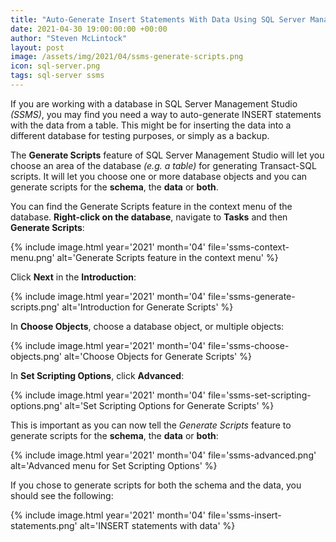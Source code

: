 ```yaml
---
title: "Auto-Generate Insert Statements With Data Using SQL Server Management Studio"
date: 2021-04-30 19:00:00:00 +00:00
author: "Steven McLintock"
layout: post
image: /assets/img/2021/04/ssms-generate-scripts.png
icon: sql-server.png
tags: sql-server ssms
---
```


If you are working with a database in SQL Server Management Studio *(SSMS)*, you may find you need a 
way to auto-generate INSERT statements with the data from a table. This might be for inserting the data 
into a different database for testing purposes, or simply as a backup.

The **Generate Scripts** feature of SQL Server Management Studio will let you choose an area of the 
database *(e.g. a table)* for generating Transact-SQL scripts. It will let you choose one or more 
database objects and you can generate scripts for the **schema**, the **data** or **both**.

You can find the Generate Scripts feature in the context menu of the database. **Right-click on the database**, 
navigate to **Tasks** and then **Generate Scripts**:

{%
    include image.html
    year='2021'
    month='04'
    file='ssms-context-menu.png'
    alt='Generate Scripts feature in the context menu'
%}

Click **Next** in the **Introduction**:

{%
    include image.html
    year='2021'
    month='04'
    file='ssms-generate-scripts.png'
    alt='Introduction for Generate Scripts'
%}

In **Choose Objects**, choose a database object, or multiple objects:

{%
    include image.html
    year='2021'
    month='04'
    file='ssms-choose-objects.png'
    alt='Choose Objects for Generate Scripts'
%}

In **Set Scripting Options**, click **Advanced**:

{%
    include image.html
    year='2021'
    month='04'
    file='ssms-set-scripting-options.png'
    alt='Set Scripting Options for Generate Scripts'
%}

This is important as you can now tell the *Generate Scripts* feature to generate scripts 
for the **schema**, the **data** or **both**:

{%
    include image.html
    year='2021'
    month='04'
    file='ssms-advanced.png'
    alt='Advanced menu for Set Scripting Options'
%}

If you chose to generate scripts for both the schema and the data, you should see the 
following:

{%
    include image.html
    year='2021'
    month='04'
    file='ssms-insert-statements.png'
    alt='INSERT statements with data'
%}